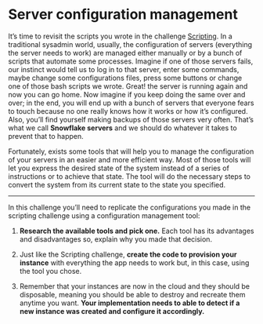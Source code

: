 # Server configuration management

It’s time to revisit the scripts you wrote in the challenge [Scripting](scripting.md). In a traditional sysadmin world, usually, the configuration of servers (everything the server needs to work) are managed either manually or by a bunch of scripts that automate some processes. Imagine if one of those servers fails, our instinct would tell us to log in to that server, enter some commands, maybe change some configurations files, press some buttons or change one of those bash scripts we wrote. Great! the server is running again and now you can go home. Now imagine if you keep doing the same over and over; in the end, you will end up with a bunch of servers that everyone fears to touch because no one really knows how it works or how it’s configured. Also, you’ll find yourself making backups of those servers very often. That’s what we call **Snowflake servers** and we should do whatever it takes to prevent that to happen.

Fortunately, exists some tools that will help you to manage the configuration of your servers in an easier and more efficient way. Most of those tools will let you express the desired state of the system instead of a series of instructions or to achieve that state. The tool will do the necessary steps to convert the system from its current state to the state you specified.

---

In this challenge you’ll need to replicate the configurations you made in the scripting challenge using a configuration management tool:

1. **Research the available tools and pick one.** Each tool has its advantages and disadvantages so, explain why you made that decision.

2. Just like the Scripting challenge, **create the code to provision your instance** with everything the app needs to work but, in this case, using the tool you chose.

3. Remember that your instances are now in the cloud and they should be disposable, meaning you should be able to destroy and recreate them anytime you want. **Your implementation needs to able to detect if a new instance was created and configure it accordingly.**
